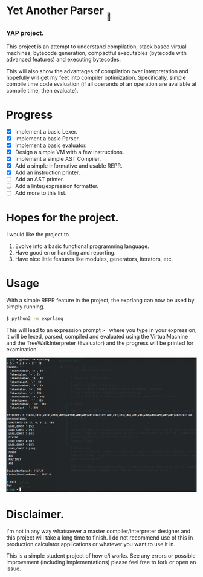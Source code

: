 # Yet Another Parser <sub><sub>👏</sub></sub>

### **YAP** project.

This project is an attempt to understand compilation, stack based virtual machines, bytecode generation, compactful executables (bytecode with advanced features) and executing bytecodes.  

This will also show the advantages of compilation over interpretation and hopefully will get my feet into compiler optimization. Specifically, simple compile time code evaluation (if all operands of an operation are available at compile time, then evaluate).

# Progress

- [x] Implement a basic Lexer.
- [x] Implement a basic Parser.
- [x] Implement a basic evaluator.
- [x] Design a simple VM with a few instructions.
- [x] Implement a simple AST Compiler.
- [x] Add a simple informative and usable REPR.
- [x] Add an instruction printer.
- [ ] Add an AST printer.
- [ ] Add a linter/expression formatter.
- [ ] Add more to this list.

# Hopes for the project.

I would like the project to
1. Evolve into a basic functional programming language.
2. Have good error handling and reporting.
3. Have nice little features like modules, generators, iterators, etc.

# Usage

With a simple REPR feature in the project, the exprlang can now be used by simply running.
```bash
$ python3 -m exprlang
```

This will lead to an expression prompt `> ` where you type in your expression, it will be lexed, parsed, compiled and evaluated using the VirtualMachine and the TreeWalkInterpreter (Evaluator) and the progress will be printed for examination.

![Example Usage](/assets/example.png)

# Disclaimer.
I'm not in any way whatsoever a master compiler/interpreter designer and this project will take a long time to finish. I do not recommend use of this in production calculator applications or whatever you want to use it in.  

This is a simple student project of how c/i works. See any errors or possible improvement (including implementations) please feel free to fork or open an issue.
